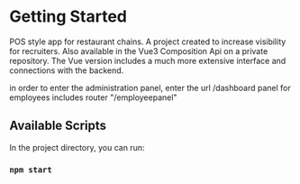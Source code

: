 # Getting Started 
POS style app for restaurant chains. A project created to increase visibility for recruiters. Also available in the Vue3 Composition Api on a private repository. The Vue version includes a much more extensive interface and connections with the backend.

in order to enter the administration panel, enter the url /dashboard
panel for employees includes router "/employeepanel"

## Available Scripts

In the project directory, you can run: 

### `npm start`


